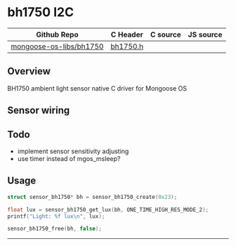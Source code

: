 # bh1750 I2C
| Github Repo | C Header | C source  | JS source |
| ----------- | -------- | --------  | ----------------- |
| [mongoose-os-libs/bh1750](https://github.com/mongoose-os-libs/bh1750) | [bh1750.h](https://github.com/mongoose-os-libs/bh1750/blob/master/include/bh1750.h) | &nbsp;  | &nbsp;         |



## Overview

BH1750 ambient light sensor native C driver for Mongoose OS

## Sensor wiring

## Todo
* implement sensor sensitivity adjusting
* use timer instead of mgos_msleep?

## Usage
```c
struct sensor_bh1750* bh = sensor_bh1750_create(0x23);

float lux = sensor_bh1750_get_lux(bh, ONE_TIME_HIGH_RES_MODE_2);
printf("Light: %f lux\n", lux);

sensor_bh1750_free(bh, false);
```

 ----- 
